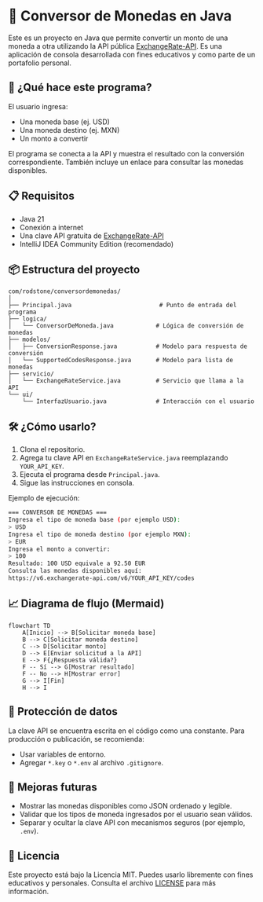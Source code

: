 # 💱 Conversor de Monedas en Java

Este es un proyecto en Java que permite convertir un monto de una moneda a otra utilizando la API pública [ExchangeRate-API](https://www.exchangerate-api.com/). Es una aplicación de consola desarrollada con fines educativos y como parte de un portafolio personal.

## 🚀 ¿Qué hace este programa?

El usuario ingresa:
- Una moneda base (ej. USD)
- Una moneda destino (ej. MXN)
- Un monto a convertir

El programa se conecta a la API y muestra el resultado con la conversión correspondiente. También incluye un enlace para consultar las monedas disponibles.

## 📋 Requisitos

- Java 21
- Conexión a internet
- Una clave API gratuita de [ExchangeRate-API](https://www.exchangerate-api.com/)
- IntelliJ IDEA Community Edition (recomendado)

## 📦 Estructura del proyecto
```
com/rodstone/conversordemonedas/
│
├── Principal.java                         # Punto de entrada del programa
├── logica/
│   └── ConversorDeMoneda.java            # Lógica de conversión de monedas
├── modelos/
│   ├── ConversionResponse.java           # Modelo para respuesta de conversión
│   └── SupportedCodesResponse.java       # Modelo para lista de monedas
├── servicio/
│   └── ExchangeRateService.java          # Servicio que llama a la API
└── ui/
    └── InterfazUsuario.java              # Interacción con el usuario
```
## 🛠️ ¿Cómo usarlo?

1. Clona el repositorio.
2. Agrega tu clave API en `ExchangeRateService.java` reemplazando `YOUR_API_KEY`.
3. Ejecuta el programa desde `Principal.java`.
4. Sigue las instrucciones en consola.

Ejemplo de ejecución:

```bash
=== CONVERSOR DE MONEDAS ===
Ingresa el tipo de moneda base (por ejemplo USD):
> USD
Ingresa el tipo de moneda destino (por ejemplo MXN):
> EUR
Ingresa el monto a convertir:
> 100
Resultado: 100 USD equivale a 92.50 EUR
Consulta las monedas disponibles aquí:
https://v6.exchangerate-api.com/v6/YOUR_API_KEY/codes
```
## 📈 Diagrama de flujo (Mermaid)

```mermaid
flowchart TD
    A[Inicio] --> B[Solicitar moneda base]
    B --> C[Solicitar moneda destino]
    C --> D[Solicitar monto]
    D --> E[Enviar solicitud a la API]
    E --> F{¿Respuesta válida?}
    F -- Sí --> G[Mostrar resultado]
    F -- No --> H[Mostrar error]
    G --> I[Fin]
    H --> I
```
## 🔐 Protección de datos

La clave API se encuentra escrita en el código como una constante. Para producción o publicación, se recomienda:
- Usar variables de entorno.
- Agregar `*.key` o `*.env` al archivo `.gitignore`.

## 🧠 Mejoras futuras

- Mostrar las monedas disponibles como JSON ordenado y legible.
- Validar que los tipos de moneda ingresados por el usuario sean válidos.
- Separar y ocultar la clave API con mecanismos seguros (por ejemplo, `.env`).

## 📄 Licencia

Este proyecto está bajo la Licencia MIT. Puedes usarlo libremente con fines educativos y personales. Consulta el archivo [LICENSE](LICENSE) para más información.